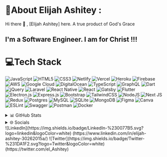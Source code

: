 # 💫About Elijah Ashitey :
Hi there 👋 , [Elijah Ashitey] here. A true product of God's Grace 


## I'm a Software Engineer. I am for Christ !!!




# 💻Tech Stack
![JavaScript](https://img.shields.io/badge/javascript-%23323330.svg?style=plastic&logo=javascript&logoColor=%23F7DF1E) ![HTML5](https://img.shields.io/badge/html5-%23E34F26.svg?style=plastic&logo=html5&logoColor=white) ![CSS3](https://img.shields.io/badge/css3-%231572B6.svg?style=plastic&logo=css3&logoColor=white) ![Netlify](https://img.shields.io/badge/netlify-%23000000.svg?style=plastic&logo=netlify&logoColor=#00C7B7) ![Vercel](https://img.shields.io/badge/vercel-%23000000.svg?style=plastic&logo=vercel&logoColor=white) ![Heroku](https://img.shields.io/badge/heroku-%23430098.svg?style=plastic&logo=heroku&logoColor=white) ![Firebase](https://img.shields.io/badge/firebase-%23039BE5.svg?style=plastic&logo=firebase) ![AWS](https://img.shields.io/badge/AWS-%23FF9900.svg?style=plastic&logo=amazon-aws&logoColor=white) ![Google Cloud](https://img.shields.io/badge/Google%20Cloud-%234285F4.svg?style=plastic&logo=google-cloud&logoColor=white) ![DigitalOcean](https://img.shields.io/badge/DigitalOcean-%230167ff.svg?style=plastic&logo=digitalOcean&logoColor=white) ![TypeScript](https://img.shields.io/badge/typescript-%23007ACC.svg?style=plastic&logo=typescript&logoColor=white) ![GraphQL](https://img.shields.io/badge/-GraphQL-E10098?style=plastic&logo=graphql&logoColor=white) ![Dart](https://img.shields.io/badge/dart-%230175C2.svg?style=plastic&logo=dart&logoColor=white) ![jQuery](https://img.shields.io/badge/jquery-%230769AD.svg?style=plastic&logo=jquery&logoColor=white) ![Laravel](https://img.shields.io/badge/laravel-%23FF2D20.svg?style=plastic&logo=laravel&logoColor=white) ![React Native](https://img.shields.io/badge/react_native-%2320232a.svg?style=plastic&logo=react&logoColor=%2361DAFB) ![React](https://img.shields.io/badge/react-%2320232a.svg?style=plastic&logo=react&logoColor=%2361DAFB) ![Gatsby](https://img.shields.io/badge/Gatsby-%23663399.svg?style=plastic&logo=gatsby&logoColor=white) ![Flutter](https://img.shields.io/badge/Flutter-%2302569B.svg?style=plastic&logo=Flutter&logoColor=white) ![Electron.js](https://img.shields.io/badge/Electron-191970?style=plastic&logo=Electron&logoColor=white) ![Express.js](https://img.shields.io/badge/express.js-%23404d59.svg?style=plastic&logo=express&logoColor=%2361DAFB) ![Bootstrap](https://img.shields.io/badge/bootstrap-%23563D7C.svg?style=plastic&logo=bootstrap&logoColor=white) ![TailwindCSS](https://img.shields.io/badge/tailwindcss-%2338B2AC.svg?style=plastic&logo=tailwind-css&logoColor=white)  ![NodeJS](https://img.shields.io/badge/node.js-6DA55F?style=plastic&logo=node.js&logoColor=white) ![Next JS](https://img.shields.io/badge/Next-black?style=plastic&logo=next.js&logoColor=white) ![Redux](https://img.shields.io/badge/redux-%23593d88.svg?style=plastic&logo=redux&logoColor=white)  ![Postgres](https://img.shields.io/badge/postgres-%23316192.svg?style=plastic&logo=postgresql&logoColor=white) ![MySQL](https://img.shields.io/badge/mysql-%2300f.svg?style=plastic&logo=mysql&logoColor=white) ![SQLite](https://img.shields.io/badge/sqlite-%2307405e.svg?style=plastic&logo=sqlite&logoColor=white) ![MongoDB](https://img.shields.io/badge/MongoDB-%234ea94b.svg?style=plastic&logo=mongodb&logoColor=white)	![Figma](https://img.shields.io/badge/figma-%23F24E1E.svg?style=plastic&logo=figma&logoColor=white) ![Canva](https://img.shields.io/badge/Canva-%2300C4CC.svg?style=plastic&logo=Canva&logoColor=white) ![ESLint](https://img.shields.io/badge/ESLint-4B3263?style=plastic&logo=eslint&logoColor=white) ![Swagger](https://img.shields.io/badge/-Swagger-%23Clojure?style=plastic&logo=swagger&logoColor=white) ![Postman](https://img.shields.io/badge/Postman-FF6C37?style=plastic&logo=postman&logoColor=white) ![Docker](https://img.shields.io/badge/docker-%230db7ed.svg?style=plastic&logo=docker&logoColor=white)

<details>
  <summary> 📊 GitHub Stats </summary>

![](https://github-readme-stats.vercel.app/api?username=Elijah-Ashitey&theme=radical&hide_border=false&include_all_commits=false&count_private=true)<br/>
![](https://github-readme-streak-stats.herokuapp.com/?user=Elijah-Ashitey&theme=radical&hide_border=false)<br/>
![](https://github-readme-stats.vercel.app/api/top-langs/?username=Elijah-Ashitey&theme=radical&hide_border=false&include_all_commits=false&count_private=true&layout=compact)
</details>

<details> <summary>
   🌐 Socials </summary>
While not particularly active but I'm present on these sites <br/>

</details>
![LinkedIn](https://img.shields.io/badge/LinkedIn-%230077B5.svg?logo=linkedin&logoColor=white) (https://www.linkedin.com/in/elijah-ashitey-30262015a/) ![Twitter](https://img.shields.io/badge/Twitter-%231DA1F2.svg?logo=Twitter&logoColor=white) (https://twitter.com/el_Ashitey) 
<!--
**Elijah-Ashitey/Elijah-Ashitey** is a ✨ _special_ ✨ repository because its `README.md` (this file) appears on your GitHub profile.

Here are some ideas to get you started:

- 🔭 I’m currently working on ...
- 🌱 I’m currently learning ...
- 👯 I’m looking to collaborate on ...
- 🤔 I’m looking for help with ...
- 💬 Ask me about ...
- 📫 How to reach me: ...
- 😄 Pronouns: ...
- ⚡ Fun fact: ...
-->
